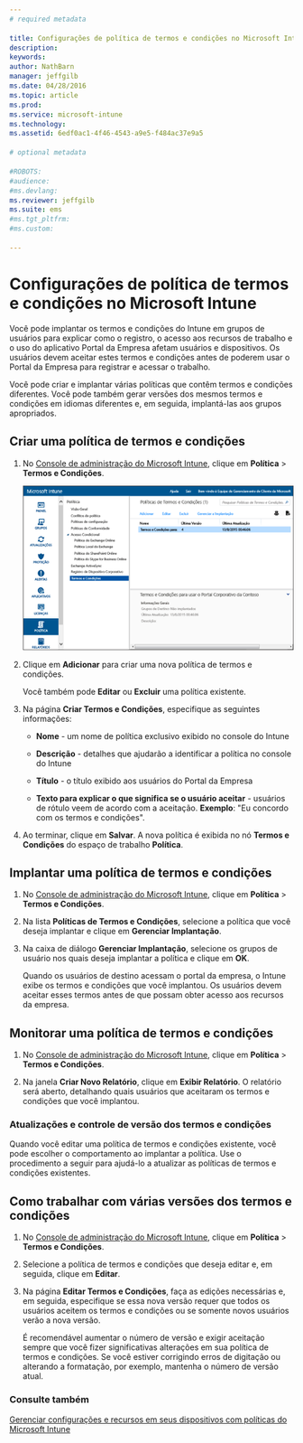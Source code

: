 ```yaml
---
# required metadata

title: Configurações de política de termos e condições no Microsoft Intune | Microsoft Intune
description:
keywords:
author: NathBarn
manager: jeffgilb
ms.date: 04/28/2016
ms.topic: article
ms.prod:
ms.service: microsoft-intune
ms.technology:
ms.assetid: 6edf0ac1-4f46-4543-a9e5-f484ac37e9a5

# optional metadata

#ROBOTS:
#audience:
#ms.devlang:
ms.reviewer: jeffgilb
ms.suite: ems
#ms.tgt_pltfrm:
#ms.custom:

---
```


# Configurações de política de termos e condições no Microsoft Intune
Você pode implantar os termos e condições do Intune em grupos de usuários para explicar como o registro, o acesso aos recursos de trabalho e o uso do aplicativo Portal da Empresa afetam usuários e dispositivos. Os usuários devem aceitar estes termos e condições antes de poderem usar o Portal da Empresa para registrar e acessar o trabalho.

Você pode criar e implantar várias políticas que contêm termos e condições diferentes. Você pode também gerar versões dos mesmos termos e condições em idiomas diferentes e, em seguida, implantá-las aos grupos apropriados.

## Criar uma política de termos e condições

1.  No [Console de administração do Microsoft Intune](http://manage.microsoft.com), clique em **Política** &gt; **Termos e Condições**.

    ![Captura de tela da política de termos e condições](./media/pol-sa-terms-conditions.png)

2.  Clique em **Adicionar** para criar uma nova política de termos e condições.

    Você também pode **Editar** ou **Excluir** uma política existente.

3.  Na página **Criar Termos e Condições**, especifique as seguintes informações:

    -   **Nome** - um nome de política exclusivo exibido no console do Intune

    -   **Descrição** - detalhes que ajudarão a identificar a política no console do Intune

    -   **Título** - o título exibido aos usuários do Portal da Empresa

    -   **Texto para explicar o que significa se o usuário aceitar** - usuários de rótulo veem de acordo com a aceitação. **Exemplo**: "Eu concordo com os termos e condições".

4.  Ao terminar, clique em **Salvar**. A nova política é exibida no nó **Termos e Condições** do espaço de trabalho **Política**.

## Implantar uma política de termos e condições

1.  No [Console de administração do Microsoft Intune](http://manage.microsoft.com), clique em **Política** &gt; **Termos e Condições**.

2.  Na lista **Políticas de Termos e Condições**, selecione a política que você deseja implantar e clique em **Gerenciar Implantação**.

3.  Na caixa de diálogo **Gerenciar Implantação**, selecione os grupos de usuário nos quais deseja implantar a política e clique em **OK**.

    Quando os usuários de destino acessam o portal da empresa, o Intune exibe os termos e condições que você implantou. Os usuários devem aceitar esses termos antes de que possam obter acesso aos recursos da empresa.

## Monitorar uma política de termos e condições

1.  No [Console de administração do Microsoft Intune](http://manage.microsoft.com), clique em **Política** &gt; **Termos e Condições**.

2.  Na janela **Criar Novo Relatório**, clique em **Exibir Relatório**. O relatório será aberto, detalhando quais usuários que aceitaram os termos e condições que você implantou.

### Atualizações e controle de versão dos termos e condições
Quando você editar uma política de termos e condições existente, você pode escolher o comportamento ao implantar a política. Use o procedimento a seguir para ajudá-lo a atualizar as políticas de termos e condições existentes.

## Como trabalhar com várias versões dos termos e condições

1.  No [Console de administração do Microsoft Intune](http://manage.microsoft.com), clique em **Política** &gt; **Termos e Condições**.

2.  Selecione a política de termos e condições que deseja editar e, em seguida, clique em **Editar**.

3.  Na página **Editar Termos e Condições**, faça as edições necessárias e, em seguida, especifique se essa nova versão requer que todos os usuários aceitem os termos e condições ou se somente novos usuários verão a nova versão.

    É recomendável aumentar o número de versão e exigir aceitação sempre que você fizer significativas alterações em sua política de termos e condições. Se você estiver corrigindo erros de digitação ou alterando a formatação, por exemplo, mantenha o número de versão atual.

### Consulte também
[Gerenciar configurações e recursos em seus dispositivos com políticas do Microsoft Intune](manage-settings-and-features-on-your-devices-with-microsoft-intune-policies.md)


<!--HONumber=May16_HO1-->


